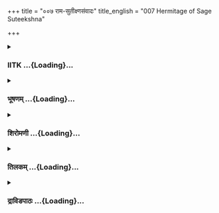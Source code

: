 +++
title = "००७ राम-सुतीक्ष्णसंवादः"
title_english = "007 Hermitage of Sage Suteekshna"

+++
<div caption="श्रीराम-हरिसीताराममूर्ति-घनपाठिभ्यां वचनम्" class="audioEmbed" src="https://archive.org/download/Ramayana-recitation-Sriram-harisItArAmamUrti-Ghanapaati-v2/Kanda_3/Kanda_3_ARK-007-Rama_-_Sutheekshnana_Samvadaha.mp3"></div>

<div class="js_include collapsed" newlevelforh1="3" title="IITK" unfilled url="/purANam/rAmAyaNam/audIchya-pAThaH/iitk/3_araNyakANDam/02-panchavaTI-praveshaH/007_rAma-sutIxNasaMvAdaH.md">
<details><summary><h3>IITK ...{Loading}...</h3></summary>

Rama, Sita and Lakshmana reach the hermitage of Sutikshna.



#### श्लोकः
##### मूलम्
रामस्तु सहितो भ्रात्रा सीतया च परन्तपः।  
सुतीक्ष्णस्याश्रमपदं जगाम सह तैर्द्विजैः॥3.7.1॥

##### शब्दार्थः
परन्तपः scorcher of enemies, रामस्तु Rama, भ्रात्रा with brother (Lakshmana), सीतया Sita, च and, सहितः accompanied, तैः by them, द्विजैः सह with the brahmin sages, सुतीक्ष्णस्य Sutikshna's, आश्रमपदम्  site of hermitage, जगाम went.

##### आङ्ग्लानुवादः
Rama, the scorcher of enemies, along with his brother Lakshmana and Sita and the sages went to Sutikshna's hermitage.



#### श्लोकः
##### मूलम्
स गत्वा दीर्घमध्वानं नदीस्तीर्त्वा बहूदकाः।  
ददर्श विमलं शैलं महामेघमिवोन्नतम्॥3.7.2॥

##### शब्दार्थः
सः he (Rama), दीर्घम् long, अध्वानम् distance, गत्वा went, बहूदकाः with plenty of water, नदी river, तीर्त्वा after crossing, महामेघमिव like a huge cloud, उन्नतम् lobty, विमलम् pure, शैलम् mountain, ददर्श saw.

##### आङ्ग्लानुवादः
After covering a long distance and crossing the river (Ganga) with plenty of water, Rama saw a huge mountain looking like a lofty cloud.



#### श्लोकः
##### मूलम्
तत स्तदिक्ष्वाकुवरौ सन्ततं विविधैर्द्रुमैः।  
काननं तौ विविशतुस्सीतया सह राघवौ॥3.7.3॥

##### शब्दार्थः
ततः thereafter, इक्ष्वाकुवरौ the best of the Ikshvakus, तौ राघवौ both brothers of the Ragha family (Rama and Lakshmana), सीतया सह with Sita, विविधैः with many, द्रुमैः by trees, सन्ततम् crowded all over, काननम् forest, विविशतुः both entered.

##### आङ्ग्लानुवादः
Rama and Lakshmana, the best of the Ikshvaku family, accompanied by Sita entered the dense forest  filled with trees all over.



#### श्लोकः
##### मूलम्
प्रविष्टस्तु वनं घोरं बहुपुष्पफलद्रुमम्।  
ददर्शाश्रममेकान्ते चीरमालापरिष्कृतम्॥3.7.4॥

##### शब्दार्थः
घोरम् dreadful, बहुपुष्पफलद्रुमम् filled with trees bearing different kinds of flowers and fruits, वनम् forest, प्रविष्टः entered, एकान्ते at a lonely place, चीरमालापरिष्कृतम् line of bark robes hanging, आश्रमम् hermitage, ददर्श witnessed.

##### आङ्ग्लानुवादः
Entering that dreadful forest, they saw trees full of flowers and fruits, and a hermitage in a lonely place with lines of bark robes hanging.



#### श्लोकः
##### मूलम्
तत्र तापसमासीनं मलपङ्कजटाधरम्।  
रामस्सुतीक्ष्णं विधिवत्तपोवृद्धमभाषत॥3.7.5॥

##### शब्दार्थः
तत्र  there (at the hermitage), रामः Rama, मलपङ्कजठाधरम् with soiled, matted hair, आसीनम् seated, तपोवृद्धम्  grown old with penance, तापसम् ascetic, सुतीक्ष्णम् Sutikshna, विधिवत् as per tradition, अभाषत spoke.

##### आङ्ग्लानुवादः
There at the hermitage was Sutikshna, an ascetic grown old with (long) penance, wearing soiled, matted locks and seated. Rama (first) addressed him as per custom.



#### श्लोकः
##### मूलम्
रामोऽहमस्मि भगवन्भवन्तं द्रष्टुमागतः।  
त्वं माभिवद धर्मज्ञ महर्षे सत्यविक्रम॥3.7.6॥

##### शब्दार्थः
भगवन् O revered one, अहम् am, रामः अस्मि I am Rama, भवन्तम् you, द्रष्टुम् to  see, आगतः I came, त्वं you, धर्मज्ञ knower of dharma, सत्यविक्रम having truth as your prowess, महर्षे great sage, मा me, अभिवद speak.

##### आङ्ग्लानुवादः
O venerable one, I am Rama.You are a great sage, armed with truth as your prowess and a knower of dharma. I have come to see you. Could you speak to me?



#### श्लोकः
##### मूलम्
स निरीक्ष्य ततो धीरो रामं धर्मभृतां वरम्।  
समाश्लिष्य च बाहुभ्यामिदं वचनमब्रवीत्॥3.7.7॥

##### शब्दार्थः
ततः thereafter, धीरः composed, सः he (Sutikshna), धर्मभृताम् among righteous men, वरम् best, रामम् to Rama, निरीक्ष्य looking at, बाहुभ्याम् with both his arms, समाश्लिष्य च after embracing, इदम् these, वचनम् words, अब्रवीत् said.

##### आङ्ग्लानुवादः
Thereafter the composed Sutikshna, looked at Rama, the best among righteous men, and embracing him with both his arms saidः



#### श्लोकः
##### मूलम्
स्वागतं ते रघुश्रेष्ठ राम सत्यभृतां वर।  
आश्रमोऽयं त्वयाक्रान्तस्सनाथ इव साम्प्रतम्॥3.7.8॥

##### शब्दार्थः
रघुश्रेष्ठ scions of the Raghu family, सत्यभृताम् among upholders of truth, वर the best, राम Rama, ते to you, स्वागतम् welcome, साम्प्रतम् presently, त्वया your, आक्रान्तः occupied, अयम् this, आश्रमः hermitage, सनाथः इव one that has a protector.

##### आङ्ग्लानुवादः
O Rama, the best among the Raghavas and among the upholders of truth, you are welcome. With your presence this hermitage will have a protector now.



#### श्लोकः
##### मूलम्
प्रतीक्षमाणस्त्वामेव नारोहेऽहं महायशः।  
देवलोकमितो वीर देहं त्यक्त्वा महीतले।  
चित्रकूटमुपादाय राज्यभ्रष्टोऽसि मे श्रुतः॥3.7.9॥

##### शब्दार्थः
महायशः O illustrious one, वीर heroic one, अहम् I, त्वामेव you only, प्रतीक्ष्माणः waiting for you, महीतले on earth, देहम् body, त्यक्त्वा giving up, इतः from here, देवलोकम् world of the gods, नारोहे I do not ascend, राज्यभ्रष्टः renouncing the kingdom, चित्रकूटम् Chitrakuta, उपादाय after taking, असि you are, मे I, श्रुतः heard.

##### आङ्ग्लानुवादः
O renowned hero, I had heard that you have come to Chitrakuta, renouncing your  
kingdom. I have been waiting so long to see you here. Unable to give up this body, I did not even leave the earth for heaven, the world of the gods.



#### श्लोकः
##### मूलम्
इहोपयातः काकुत्थ्स देवराजश्शतक्रतुः॥3.7.10॥  
उपागम्य च मे देवो महादेवस्सुरेश्वरः।  
सर्वान् लोकाञ्जितानाह मम पुण्येन कर्मणा॥3.7.11॥

##### शब्दार्थः
काकुत्थ्स scion of the Kakutstha family, शतक्रतुः Indra, देवराजः king of the gods, इह here, उपयातः came to me, महादेवः chief of the gods, सुरेश्वरः Indra, देवः deity, उपागम्य after he came here, मम my, पुण्येन कर्मणा by meritorious act, सर्वान् all, लोकान् worlds, जितान् won, मे by me, आह said.

##### आङ्ग्लानुवादः
O scion of the Kakutstha family, Indra, king of the gods came to me and said that by my meritorious deeds I have won all the worlds.



#### श्लोकः
##### मूलम्
तेषु देवर्षिजुष्टेषु जितेषु तपसा मया।  
मत्प्रसादात्सभार्यस्त्वं विहरस्व सलक्ष्मणः॥3.7.12॥

##### शब्दार्थः
मया by me, जितेषु which have been won, देवर्षिजुष्टेषु worlds served by divine sages like Narada, तेषु those, सभार्यः with your wife, सलक्ष्मणः and with Lakshmana, त्वम् you, मत्प्रसादात् by my grace, विहरस्व move about.

##### आङ्ग्लानुवादः
Along with your wife and Lakshmana you may roam by my grace the worlds won by me and served by divine sages like devarsi Narada.



#### श्लोकः
##### मूलम्
तमुग्रतपसायुक्तं महर्षिं सत्यवादिनम्।  
प्रत्युवाचात्मवान्रामो ब्रह्माणमिव काश्यपः॥3.7.13॥

##### शब्दार्थः
आत्मवान् selfpossessed, रामः Rama, उग्रतपसायुक्तं doing severe penance, सत्यवादिनम् to the truthful तं महर्षिम् to that great sage, काश्यपः Kasyapa, ब्रह्माणमिव as he would speak to Brahma, प्रत्युवाच thus replied.

##### आङ्ग्लानुवादः
Selfpossessed Rama replied to the truthful ascetic who had performed intense penance. Just as Kasyapa would address Lord Brahmaः



#### श्लोकः
##### मूलम्
अहमेवाहरिष्यामि सर्वान् लोकान्महामुने।  
आवासं त्वहमिच्छामि प्रदिष्टमिह कानने॥3.7.14॥

##### शब्दार्थः
महामुने O great sage, अहमेव I alone, सर्वान् all, लोकान् worlds, आहरिष्यामि I will win, तु but, अहम् I, इह here, कानने in the forest, प्रदिष्टम् directed, आवासम् residence, इच्छामि intend to.

##### आङ्ग्लानुवादः
O great sage I will win all the worlds myself. I (only) want to live in this forest. Allow me.



#### श्लोकः
##### मूलम्
भवान्सर्वत्र कुशलस्सर्वभूतहिते रतः।  
आख्यातश्शरभङ्गेण गौतमेन महात्मना॥3.7.15॥

##### शब्दार्थः
भवान् you, सर्वत्र all, कुशलः are keeping well, सर्वभूतहिते in the welfare of all living beings, रतः ever engaged गौतमेन of Gautama, महात्मना by a great sage, शरभङ्गेण by Sarabhanga, आख्यातः told.

##### आङ्ग्लानुवादः
You are ever engaged in the welfare of all beings. I have heard this from the great sage Sarabhanga of Gautama's clan.



#### श्लोकः
##### मूलम्
एवमुक्तस्तु रामेण महर्षिर्लोकविश्रुतः।  
अब्रवीन्मधुरं वाक्यं हर्षेण महताऽप्लुतः॥3.7.16॥

##### शब्दार्थः
रामेण by Rama, एवम् thus, उक्तः told, लोकविश्रुतः wellknown to the world, महर्षिः great sage, महता with great, हर्षेण joy, प्लुतः overwhelmed, मधुरम् sweet, वाक्यम् words, अब्रवीत् said.

##### आङ्ग्लानुवादः
Thus addressed by  Rama, Sutikshna, the great sage, wellknown to the world was highly delighted. He (then) said these sweet wordsः



#### श्लोकः
##### मूलम्
अयमेवाश्रमो राम गुणवान्रम्यतामिह।  
ऋषिसङ्घानुचरितस्सदा मूलफलैर्युतः॥3.7.17॥

##### शब्दार्थः
राम O Rama, ऋषिसङ्घानुचरितः where hosts of sages live, मूलफलैः with roots and fruits, युतः endowed, अयम् this, आश्रमः एव hermitage only, गुणवान् is good, रम्यताम् enjoy, इह here.

##### आङ्ग्लानुवादः
O Rama this is a salubrious hermitage where hosts of sages live and which is full of roots and fruits, you may enjoy yourself here.



#### श्लोकः
##### मूलम्
इममाश्रममागम्य मृगसङ्घा महायशः।  
अहत्वा प्रतिगच्छन्ति लोभयित्वाऽकुतोभयाः॥3.7.18॥

##### शब्दार्थः
महायशः of great fame, मृगसङ्घाः groups of animals, इमम् this, आश्रमम् hermitage, आगम्य  coming here, लोभयित्वा enticing the inmates, अहत्वा without harming, अकुतोभयाः fearless, प्रतिगच्छन्ति return.

##### आङ्ग्लानुवादः
O illustrious Rama, herds of animals visit this place fearlessly, enticing the inmates and (then) go back without harming any one.



#### श्लोकः
##### मूलम्
नान्यद्धोषं भवेदत्र मृगेभ्योऽन्यत्र विद्धि वै।  
तच्छृत्वा वचनं तस्य महर्षेर्लक्ष्मणाग्रजः॥3.7.19॥  
उवाच वचनं धीरो विकृष्य  सशरं धनुः।

##### शब्दार्थः
अत्र here, मृग्येभ्यः  from animals, अन्यत्र other than that, अन्यत् other, दोषं demerit, न भवेत् is not expected, विद्धि वै you may know, धीरः heroic man, लक्ष्मणाग्रजः elder brother of      Lakshmana, (Rama), तस्य महर्षेः sages, तत् these, वचनम् words, श्रुत्वा on hearing, सशरम् with arrow, धनुः bow, विकृष्य lifted, वचनम् words, उवाच said.

##### आङ्ग्लानुवादः
When heroic Rama heard that there was no other problem from the wild animals except their frequent incursions, he lifted his bow with an arrow and said these wordsः



#### श्लोकः
##### मूलम्
तानहं सुमहाभाग मृगसङ्घान्समागतान्॥3.7.20॥  
हन्यां निशितधारेण शरेणाशनिवर्चसा।

##### शब्दार्थः
सुमहाभाग O reverend one, समागतान् those coming here, तान् those, मृगसङ्घान् herds of animals, निशितधारेण with sharp edge, अशनिवर्चसा with a thunderlike glow, शरेण by arrow, हन्याम् I will kill.

##### आङ्ग्लानुवादः
O reverend one, I will kill with a sharpedged arrow, glowing like a thunderbolt, all those herds of animals who keep coming here.



#### श्लोकः
##### मूलम्
भवांस्तत्राभिषज्येत किंस्यात्कृच्छ्रतरं ततः॥3.7.21॥  
एतस्मिन्नाश्रमे वासं चिरं तु न समर्थये।

##### शब्दार्थः
तत्र then, भवान् you, अभिषज्येत harass, ततः कृच्छ्रतरम् may cause pain, किं स्यात्   what could be there?, एतस्मिन् in this, आश्रमे hermitage, चिरम् for a long time, वासम् residence, न not, समर्थये I foresee.

##### आङ्ग्लानुवादः
What can be more agonizing for you (than my killing animals). I (therefore) do not foresee our long stay in this hermitage.



#### श्लोकः
##### मूलम्
तमेवमुक्त्वोपरमं रामस्सन्ध्यामुपागमत्॥3.7.22॥  
अन्वास्य पश्चिमां स्नध्यां तत्र वासमकल्पयत्।  
सुतीक्ष्णस्याऽश्रमे रम्ये सीतया लक्ष्मणेन च॥3.7.23॥

##### शब्दार्थः
रामः Rama, तम् him, एवम् in that way, उक्त्वा having said, उपरमम् stopped there, सन्ध्याम् to the evening twilight, उपागमत् drew to a close, पश्चिमां सन्ध्याम् at Sunset in the west, अन्वास्य to offer (oblation), सीतया with Sita, लक्ष्मणेन च and Lakshmana, सुतीक्षणस्य at Sutikshna's, तत्र then, रम्ये in a delightful, आश्रमे hermitage, वासम् stay, अकल्पयत् arranged.

##### आङ्ग्लानुवादः
Rama stopped with this. And then the evening drew to a close. Offering his evening oblation, he arranged for his stay along with Sita and Lakshmana in the delightful hermitage of Sutikshna.



#### श्लोकः
##### मूलम्
तमेवमुक्त्वोपरमं रामस्सन्ध्यामुपागमत्॥3.7.22॥  
अन्वास्य पश्चिमां संंध्यां तत्र वासमकल्पयत्।  
सुतीक्ष्णस्याश्रमे रम्ये सीतया लक्ष्मणेन च॥3.7.23॥

##### शब्दार्थः
रामः Rama, तम् him, एवम् in that way, उक्त्वा having said, उपरमम् stopped there, सन्ध्याम् to the evening twilight, उपागमत् drew to a close, पश्चिमां सन्ध्याम् at Sunset in the west, अन्वास्य to offer (oblation), सीतया with Sita, लक्ष्मणेन च and Lakshmana, सुतीक्षणस्य at Sutikshna's, तत्र then, रम्ये in a delightful, आश्रमे hermitage, वासम् stay, अकल्पयत् arranged.

##### आङ्ग्लानुवादः
Rama stopped with this. And then the evening drew to a close. Offering his evening oblation, he arranged for his stay along with Sita and Lakshmana in the delightful hermitage of Sutikshna.



#### श्लोकः
##### मूलम्
ततश्शुभं तापसभोज्यमन्नं स्वयं सुतीक्ष्णः पुरुषर्षभाभ्याम्।  
ताभ्यां सुसत्कृत्य ददौ महात्मा सन्ध्यानिवृत्तौ  रजनीं मवेक्ष्य॥3.7.24॥

##### शब्दार्थः
ततः then, महात्मा the great sage, सुतीक्ष्णः Sutikshna, सन्ध्यानिवृत्तौ  evening twilight had passed, रजनीम् night, ताभ्याम् to both of them, पुरुषर्षभाभ्याम् to both best of men, तापस भोज्यम् (योग्यम्) that which is fit for ascetics, अन्नम् food, सुसत्कृत्य with all hospitality, स्वयम् himself, ददौ presented.

##### आङ्ग्लानुवादः
Seeing that the evening had passed and night had set in, the great sage Sutikshna with due hospitality, served those best of men, food fit for ascetics.  

#### समाप्तिः
 श्रीमद्रामायणे वाल्मीकीय आदिकाव्ये अरण्यकाण्डे सप्तमस्सर्गः॥  
Thus ends the seventh sarga of Aranyakanda of the holy Ramayana the first epic composed by sage Valmiki.

</details>
</div>
<div class="js_include collapsed" newlevelforh1="3" title="भूषणम्" unfilled url="/purANam/rAmAyaNam/audIchya-pAThaH/TIkA/bhUShaNa_iitk/3_araNyakANDam/02-panchavaTI-praveshaH/007_rAma-sutIxNasaMvAdaH.md">
<details><summary><h3>भूषणम् ...{Loading}...</h3></summary>



रामस्तु सहितो भ्रात्रा सीतया च परन्तपः ।  

सुतीक्ष्णस्याश्रमपदं जगाम सह तैर्द्विजैः  ॥  ३।७।१  ॥   

अथ सुतीक्ष्णाभ्यर्थनया मृगरूपमारीचादि दुष्टराक्षसनिरासः सप्तमे
रामस्त्वित्यादि । आश्रमपदम् उद्दिश्येति शेषः । तौर्द्विजैः वैखनसादिभिः
 ॥  ३।७।१  ॥   

  

स गत्वा ऽदूरमध्वानं नदीस्तीर्त्वा बहूदकाः ।  

ददर्श विपुलं शैलं महामेघमिवोन्नतम्  ॥  ३।७।२  ॥   

स इति । अदूरमिति छेदः । पूर्वं शरभङ्गेण ऽइह राम महातेजाःऽ इति
सुतीक्ष्णाश्रमस्यादूरत्वोक्तेः । नदीरिति बहुवचनमेकस्या एव मन्दाकिन्याः
बहुप्रदेशेष्वावृत्त्या । बहूदकाः विपुलोदकाः । नौतार्यत्वानुक्तेः । शैलं
शैलसम्बन्धिवनं काननमित्यानुवादात् । तस्येदमित्यण् । महामेघमिवेति
श्यामिकायामुपमा  ॥  ३।७।२  ॥   

  

ततस्तदिक्ष्वाकुवरौ सन्ततं विविधैर्द्रुमैः ।  

काननं तौ विविशतुस्सीतया सह राघवौ  ॥  ३।७।३  ॥   

द्रुमैः सन्ततं व्याप्तम् । इक्ष्वाकुवरौ राघवावित्युभयथा धैर्यमूलोक्तिः
 ॥  ३।७।३  ॥   

  

प्रविष्टस्तु वनं घोरं बहुपुष्पफलद्रुमम् ।  

ददर्शाश्रममेकान्ते चीरमालापरिष्कृतम्  ॥  ३।७।४  ॥   

चीरमालया वल्कलपङ्क्त्या परिष्कृतं अलङ्कृतम्  ॥  ३।७।४  ॥   

  

तत्र तापसमासीनं मलपङ्कजटाधरम् ।  

रामस्सुतीक्ष्णं विधिवत्तपोवृद्धमभाषत  ॥  ३।७।५  ॥   

मलङ्कजटाधरं नित्यमिश्चल तपोयोगेन वा वार्द्धकेन वा मलपङ्कजटानां धरम् ।
विधिवत् क्रमवद्यथा भवति तथा अभाषत । मीलितनयनत्वेन स्वाभिवादनापरिज्ञानात्
भाषणम्  ॥  ३।७।५  ॥   

  

रामो ऽहमस्मि भगवन् भवन्तं द्रष्टुमागतः ।  

त्वं मा ऽभिवद धर्मज्ञ महर्षे सत्यविक्रम  ॥  ३।७।६  ॥   

स निरीक्ष्य ततो वीरं रामं धर्मभृतां वरम् ।  

समाश्लिष्य च बाहुभ्यामिदं वचनमब्रवीत्  ॥  ३।७।७  ॥   

मा अभिवादयन्तं माम् । अभिवद प्रत्यभिवादनं कुरु । सत्यविक्रम
अमोघतपःप्रभाव  ॥  ३।७।६,७  ॥   

  

स्वागतं खलु ते वीर राम धर्मभृतां वर ।  

आश्रमो ऽयं त्वयाक्रान्तः सनाथ इव साम्प्रतम्  ॥  ३।७।८  ॥   

सनाथ इव सनाथ एव । यद्वा सर्वदा त्वया सनाथत्वेपि पामराणां
सनाथत्वप्रतिभेदानीं जातेत्यर्थः  ॥  ३।७।८  ॥   

  

प्रतीक्षमाणस्त्वामेव नारोहे ऽहं माहायशः ।  

देवलोकमितो वीर देहं त्यक्त्वा महीतले  ॥  ३।७।९  ॥   

स्वस्य मोक्षापेक्षां व्यञ्जयति प्रतीक्षमाण इति । त्वामेव प्रतीक्षमाणः
प्रतिपालयन् त्वदागमनं काङ्क्षमाण इत्यर्थः । देवलोकं नारोहे "तस्यान्तरायो
मैत्रेय देवेन्द्रत्वादिकं फलम्" इति तस्य मोक्षविरोधित्वादिति भावः  ॥ 
३।७।९  ॥   

  

चित्रकूटमुपादाय राज्यभ्रष्टो ऽसि मे श्रुतः  ॥  ३।७।१०  ॥   

मदागमनं कुतो ऽवगतम्? तत्राह चित्रकूटमिति । चित्रकूटमुपादाय
चित्रकूटगमनमारभ्य । राज्याद्भ्रष्टः प्रच्युत इति मे मया श्रुतो ऽसि  ॥ 
३।७।१०  ॥   

  

इहोपयातः काकुत्स्थ देवराजः शतक्रतुः ।  

उपागम्य च मां देवो महादेवस्सुरेश्वरः ।  

सर्वान् लोकान् जितानाह मम पुण्येन कर्मणा  ॥  ३।७।११  ॥   

तेषु देवर्षिजुष्टेषु जितेषु तपसा मया ।  

मत्प्रसादात्सभार्यस्त्वं विहरस्व सलक्ष्मणः  ॥  ३।७।१२  ॥   

तमुग्रतपसा युक्तं महर्षिं सत्यवादिनम् ।  

प्रत्युवाचात्मवान् रामो ब्रह्माणमिव काश्यपः  ॥  ३।७।१३  ॥   

अहमेवाहरिष्यामि स्वयं लोकान्महामुने ।  

आवासं त्वहमिच्छामि प्रदिष्टमिह कानने  ॥  ३।७।१४  ॥   

स्वर्गारोहणस्य कः प्रसङ्ग इत्यत्राह इहेति । उपयातः शरभङ्गार्थमागतः ।
मामुपागम्याह तर्हि तादृशमहाफलं किमिति त्यक्तवानसीत्युक्ते
तारतम्यज्ञानादिति भावः  ॥  ३।७।१११४  ॥   

  

भवान् सर्वत्र कुशलस्सर्वभूतहिते रतः ।  

आख्यातश्शरभङ्गेण गौतमेन महात्मना  ॥  ३।७।१५  ॥   

गौतमेन गौतमवंश्येन  ॥  ३।७।१५  ॥   

  

एवमुक्तस्तु रामेण महर्षिर्लोकर्विश्रुतः ।  

अब्रवीन्मधुरं वाक्यं हर्षेण महताप्लुतः  ॥  ३।७।१६  ॥   

अयमोवाश्रमो राम गुणवान् रम्यतामिह ।  

ऋषिसङ्घानुचरितस्सदा मूलफलान्वितः  ॥  ३।७।१७  ॥   

हर्षेण महताप्लुतः मोक्षानुग्रहेण परमानन्दभरितः  ॥  ३।७।१६,१७  ॥   

  

इममाश्रममागम्य मृगसङ्घा महायशः ।  

अटित्वा प्रतिगच्छन्ति लोभयित्वाकुतोभयाः ।  

नान्यो दोषो भवेदत्र मृगेभ्यो ऽन्यत्र विद्धि वै  ॥  ३।७।१८  ॥   

गुणमुक्त्वा दोषमाह निरसनीयत्वाभिप्रायेण इममिति । आश्रमं तपोवनम् ।
अविद्यमानं कुतो ऽपि भयं येषां ते अकुतोभयाः सन्तः अटित्वा इतस्ततः
परिप्लुत्य । लोभयित्वा समाधिभङ्गं जनयित्वा । विचित्रतरवेषैरिति शेषः ।
प्रतिगच्छन्ति प्रतियान्ति । अत्र वने । मृगेभ्यो ऽन्यत्र मृगान् विनान्यो
दोषो न भवेदिति विद्धि, मृगप्रलोभनरूपदोषादन्यो दोषो ऽत्र
नास्तीत्यवेहीत्यर्थः । इति वाक्यमब्रवीदिति पूर्वेण सम्बन्धः  ॥  ३।७।१८
 ॥   

  

तच्छ्रुत्वा वचनं तस्य महर्षेर्लक्ष्मणाग्रजः ।  

उवाच वचनं धीरो विकृष्य सशरं घनुः  ॥  ३।७।१९  ॥   

तत् मृगभयविषयकं वचनम् । विकृष्य सशरं धनुरिति स्वोत्साहप्रकटनम्  ॥  ३।७।१९
 ॥   

  

तानहं सुमहाभाग मृगसङ्घान् समागतान् ।  

हन्यां निशितधारेण शरेणाशनिवर्चसा  ॥  ३।७।२०  ॥   

हन्यामिति प्राप्तकाले लिङ् । वधकाले प्राप्ते सकलमृगहननं कुर्यामित्यर्थः
। प्राप्तकालश्च तद्दर्शनकालः  ॥  ३।७।२०  ॥   

  

भवांस्तत्राभिषज्येत किं स्यात्कृच्छ्रतरं ततः ।  

एतस्मिन्नाश्रमे वासं चिरं तु न समर्थये  ॥  ३।७।२१  ॥   

तच्च हननमिह स्थित्वा न कर्तुं शक्यमित्याह भवानिति । तत्र मृगसङ्घवधविषये
। भवान् मया अभिषज्येत अभिभूयेत । अभिपूर्वात् षञ्जेः कर्मणि लिङ् ।
"अभिषङ्गः परिभवे सङ्गाक्रोशनयोरपि " इति बाणः । तादृशमृगहनने मया त्वं
कृतापराधो भवेः, आश्रमसम्बन्धित्वादिति भावः । ततः किमित्यत्राह किं
स्यात्कृच्छ्रतरं तत इति । ततः भवदभितापात् कृच्छ्रतरं कष्टतरं किम्, न
किमपीत्यर्थः । तस्मादेतस्मिन्नाश्रमे चिरं तद्दर्शनपर्यन्तं वासं न
समर्थये नेच्छामि । इह वासे मृगसङ्घपीडां सोढ्वा स्थातव्यम् । हत्वावस्थाने
स्वाश्रममृगाणां स्वसन्निधौ हनने तव वैमनस्यं स्यात् । तच्च ममानिष्टम्,
अतो ऽन्यत्र त्वदसन्निधाने मृगान् हनिष्यामीत्यर्थः । इत्युवाचेति
पूर्वेणान्वयः  ॥  ३।७।२१  ॥   

  

तमेवमुक्त्वा वरदं रामस्सन्ध्यामुपागमत्  ॥  ३।७।२२  ॥   

अन्वास्य पश्चिमां सन्ध्यां तत्र वासमकल्पयत् ।  

सुतीक्ष्णस्याश्रमे रम्ये सीतया लक्ष्मणेन च  ॥  ३।७।२३  ॥   

वरदमित्यनेन मुनिस्तथैवानुज्ञातवानिति गम्यते । सन्ध्यामुपागमत्
सन्ध्यामुद्दिश्य सरस्तीरं गतवानित्यर्थः । पश्चिमां सन्ध्यामन्वास्य ।
अत्यन्तसंयोगे द्वितीया । यावत्सन्ध्यां जलतीरे जपन् स्थित्वेत्यर्थः ।
तत्राश्रमे वासमकल्पयदित्यनेन प्रातर्जिगमिषा जातेति व्यज्यते । अन्यत्र
गत्वा मृगनिरासश्च रावणं प्रति मारीचानुवादादवगन्तव्यः  ॥  ३।७।२२,२३  ॥   

  

ततश्शुभं तापसभोज्यमन्नं स्वयं सुतीक्ष्णः पुरुषर्षभाभ्याम् ।  

ताभ्यां सुसुत्कृत्य ददौ महात्मा सन्ध्यानिवृत्तौ रजनीमवेक्ष्य  ॥  ३।७।२४
 ॥   

इत्यार्षे श्रीरामायणे वाल्मीकीये आदिकाव्ये श्रीमदारण्यकाण्डे सप्तमः
सर्गः  ॥  ७  ॥   

शुभं भक्त्युपनीतत्वेन पावनम् । तापसभोज्यं फलमूलादि । अन्नं अदनीयम् ।
स्वयं नतु शिष्यमुखेन, सुसत्कृत्य अर्घ्यपाद्यादिना सम्पूज्य । महात्मा
तत्र परमपुरुषत्वज्ञानवान् । सन्ध्यानिवृत्तौ सन्ध्याकर्मावसाने
रजनीमवेक्ष्य ददौ, रजनीभक्ष्यानुसारं ददावित्यर्थः । सीता तु रामभुक्तशेषं
भुक्तवतीत्याशयः  ॥  ३।७।२४  ॥   

इति श्रीगोविन्दराजविरचिते श्रीरामायणभूषणे रत्नमेखलाख्याने
आरण्यकाण्डव्याख्याने सप्तमः सर्गः  ॥  ७  ॥   



</details>
</div>
<div class="js_include collapsed" newlevelforh1="3" title="शिरोमणी" unfilled url="/purANam/rAmAyaNam/audIchya-pAThaH/TIkA/shiromaNI_iitk/3_araNyakANDam/02-panchavaTI-praveshaH/007_rAma-sutIxNasaMvAdaH.md">
<details><summary><h3>शिरोमणी ...{Loading}...</h3></summary>




  
रामवृत्तान्तमाह--राम इत्यादिभिः । भ्रात्रा सीतया च सहितो रामः
सुतीक्ष्णस्य आश्रमपदं श्रमनिवर्तकं स्थानं जगाम  ॥  ३।७।१  ॥   

  

स इति । स रामः दूरमध्वानं गत्वा बहूदकाः नदीः तीर्त्वा महामेरुमिवोन्नतं
शैलं ददर्श  ॥  ३।७।२  ॥   

  

तत इति । ततः पर्वतदर्शनानन्तरं विविधैर्द्रुमैः सन्तत व्याप्तं तत्काननं
वनं राघवौ विविशतुः  ॥  ३।७।३  ॥   

  

प्रविष्ट इति । बहवः पुष्पफलद्रुमाः यस्मिन् तत्काननं प्रविष्टो राघवः
चीरमालापरिष्कृतं खण्डपटसमूहयुक्तमाश्रममेकान्ते ददर्श  ॥  ३।७।४  ॥   

  

तत्रेति । तत्र तस्मिन् आश्रमे मलपङ्कजधारिणं मस्य परमात्मनो लः पूर्वं
ग्रहणं यस्मिन् तदेव पङ्कजं कमलं तद्धारिणं तत्राश्रमे आसीनं तपोधनं
सुतीक्ष्णं रामो विधिवदभाषत  ॥  ३।७।५  ॥   

  

तद्भाषणप्रकारमाह--राम इति । भवन्तं द्रष्ठुमागतः प्राप्तो रामो ऽहमस्मि
तत्तस्माद्धेतोः मा मामभिवद सम्यक् ब्रूहि  ॥  ३।७।६  ॥   

  

स इति । ततो रामवचनश्रवणानन्तरं स सुतीक्ष्णः रामं निरीक्ष्य बाहुभ्यां
समाश्लिष्य च अब्रवीत्  ॥  ३।७।७  ॥   

  

तद्वचनाकारमाह--स्वागतमिति । हे रघुश्रेष्ठ ते स्वागतम् । तत्र
हेतुः--यतस्त्वया अयमाश्रमः समाक्रान्तः तस्मात्सांप्रतमिदानीं सनाथ
इवास्मीति शेषः । इदानीं सनाथ इवेत्युक्त्या सर्वकालं स्वसनाथत्वं
व्यञ्जितम्  ॥  ३।७।८  ॥   

  

प्रतीक्षमाण इति । हे महायशः त्वां प्रतीक्षमाण एवाहं देहं त्यक्त्वा
देवलोकं नारोहे  ॥  ३।७।९  ॥   

  

ननु त्वया मदागमनं कथं ज्ञातमित्यत आह--चित्रकूटमिति । राज्यभ्रष्टः
त्यक्तराज्यस्त्वं चित्रकूटमुपादाय प्राप्य स्थितस्त्वं मया श्रुतो ऽसि ।
ननु कस्मात् श्रुत इत्यत आह--देवरात इन्द्र इहोपयातः, एतेन तस्मादेव
श्रुतमिति ध्वनितम्  ॥  ३।७।१०  ॥   

  

ननु स किमर्थमागत इत्यत आह--उपागम्येति । मे देवो मम पूज्यः सुरेश्वरः
उपागम्य प्राप्य मम पुण्येन कर्मणा सर्वान् लोकान् जितान् मदधीनान् आह  ॥ 
३।७।११  ॥   

  

तेष्विति । मया तपसा जितेषु देवर्षिजुष्टेषु देवर्षिभिः सेवितेषु लोकेषु
मत्प्रसादात् मत्प्रीतिमुपलभ्य त्वं विहरस्व  ॥  ३।७।१२  ॥   

  

तमिति । उग्रं तपो यस्य तमत एव संदीप्तमतिप्रकाशवन्तं सत्यवादिनं तं
महर्षिं ब्रह्माणं वासव इव रामः प्रत्युवाच  ॥  ३।७।१३  ॥   

  

तद्वचनाकारमाह--अहमिति । हे महामुने प्रदिष्टं भवदाज्ञा यदि स्यात्तदा इति
शेषः, लोकान् भवत्तपोर्जितस्वर्गादीन् इहैव हरिष्यामि प्रापयिष्यामि । तत्र
हेतुः यतः इह आवासं त्वया सह निवासमहमिच्छामि  ॥  ३।७।१४  ॥   

  

सहवासे हेतुमाह--भवानिति । सर्वत्र वेदेषु शास्त्रेषु च कुशलो निपुणः इति
गौतमेन गौतमगोत्रेण महात्मना शरभङ्गेन आख्यातं कथितम्  ॥  ३।७।१५  ॥   

  

एवमिति । रामेण एवमुक्तः अत एव महता हर्षेण युतः लोकविश्रुतः प्रख्यातो
महर्षिः सुतीक्ष्णः मधुरं वाक्यमब्रवीत्  ॥  ३।७।१६  ॥   

  

तद्वचनाकारमाह--अयमिति । हे राम ऋषिसंघानामनुचरितमनुचरणं यस्मिन् सः
अयमाश्रमो गुणवान् इति अतः अयमेव रम्यताम्  ॥  ३।७।१७  ॥   

  

मृगानुपद्रवकारिणो ज्ञात्वा ऽयं न हन्यात् नापि बिभेतु चेति
कृपातिवात्सल्याभ्यामुपेतो मुनिर्मृगवृत्तमाह--इममिति । महीयसः अतिमहान्तः
अकुतोभयाः मृगसंघाः इममाश्रममागम्य अहत्वा ऋषिभ्यः पीडामप्रदाय लोभयित्वा
स्वरूपगत्यादिविशेषैः चित्तवैचित्र्यमुत्पाद्य प्रतिगच्छन्ति  ॥  ३।७।१८
 ॥   

  

नेति । अन्यत्र इव अत्र मृगेभ्यः मृगलोभनेभ्यः अन्यो दोषो न भवेत् इति
विद्धि जानीहि तेन त्वया न भेतव्यं न वा हन्तव्या इति सूचितम् । न हि
सौन्दर्यादिना लोभोत्पादनेन वधार्हा इति तात्पर्यम् । अर्धं पृथक्--तदिति ।
लक्ष्मणाग्रजो रामः तस्य महर्षेः सुतीक्ष्णस्य तद्वचनं श्रुत्वा सशरं
शरसहितं धनुः विगृह्य उत्थाप्य वचनमुवाच  ॥  ३।७।१९  ॥   

  

तद्वचनाकारमाह--तानिति । समागतान् तान् क्रूरान् मृगसंघान् निशितधारेण
आनतपर्वणा शरेण हन्याम् । अर्धद्वयमेकान्वयि  ॥  ३।७।२०  ॥   

  

तत्र हेतुः--यत्र यत्कृदुपद्रवे भवान् अभिषज्येत पीढ्येत ततः कृच्छ्रतरं
क्लेशाधिक्यं किं स्यात्, एतेन मुनीनां खेदहेतवस्तदाज्ञया हन्तव्या एवेति
रामाभिप्रायः सूचितः  ॥  ३।७।२१  ॥   

  

मृगकर्मकवधवचनश्रवणानन्तरं तृष्णींभावादिना मृगवधस्य मुनेरनभिप्रेतत्वं
विज्ञायाहएतस्मिन्निति । एतस्मिन् मृगोपद्रुते आश्रमे चिरं वासं न समर्थये
। उपरममतिनिवृत्तचित्तं तं महर्षिमेवमुक्त्वा रामः संध्यामुपागमत्
संध्याकालः प्राप्नोदित्यर्थः  ॥  ३।७।२२  ॥   

  

अन्वास्येति । पश्चिमां संध्यामन्वास्य विधिवदुपास्य तत्र सुतीक्ष्णस्य
आश्रमे वासमकल्पयत्  ॥  ३।७।२३  ॥   

  

तत इति । संध्यानिवृत्तौ सत्यां रजनीं रात्रिं समीक्ष्य महात्मा सुतीक्ष्णः
तापसयोग्यमन्नं पुरुषर्षभाभ्यां ताभ्यां रामलक्ष्मणाभ्यां सुसत्कृत्य ददौ
 ॥  ३।७।२४  ॥   

  

इति श्रीमद्वाल्मीकीयरामायणव्याख्याने रामायणशिरोमणावारण्यकाण्डे सप्तमः
सर्गः  ॥  ३।७  ॥   

  



</details>
</div>
<div class="js_include collapsed" newlevelforh1="3" title="तिलकम्" unfilled url="/purANam/rAmAyaNam/audIchya-pAThaH/TIkA/tilaka_iitk/3_araNyakANDam/02-panchavaTI-praveshaH/007_rAma-sutIxNasaMvAdaH.md">
<details><summary><h3>तिलकम् ...{Loading}...</h3></summary>



द्विजैः प्रार्थनार्थमागतैर्वानप्रस्थैः  ॥  ३।७।१  ॥   

  

विमलं पवित्रम् "महामेघमिव" इति पाठे स्थितमिति शेषः, नैल्यस्थौल्याभ्यां
सादृश्यम् । उन्नतमिति स्वरूपकथनम्  ॥  ३।७।२४  ॥   

  

अत्र "ततस्तदिक्ष्वाकुवरौ" इत्यादिश्लोकत्रयं प्रक्षिप्तमिति कतकः
मलपङ्कजधारिणं मलस्य सर्वाघस्य शान्तये पङ्कजे पद्मासने स्थित्वा
धारणशीलम्, यद्वा पङ्कजे हृदयपङ्कजे धारिणमैश्वरयोगधारणशीलमित्यर्थ इति
कतकः, तीर्थस्तु "मलपङ्कजटाधरम्" इति पठित्वा
मलमुद्वर्तनादिसंस्काराभावाच्छरीरजं पङ्को वनसञ्चाराच्छरीरलग्न इति भेद
इत्याह । विधिवदुपगम्येति शेषः  ॥  ३।७।५  ॥   

  

तन्माभिवदेति । मा इति माम् उक्तयोगधारणशीलत्वेन वाग्व्यवहाराभावादेवं
प्रार्थना । सत्यविक्रम अक्षततपःस्वभाव  ॥  ३।७।६  ॥   

  

स निरीक्ष्येति । उक्तवचनात्समाधितो व्युत्थाय । रामं दृष्ट्वेत्यर्थः  ॥ 
३।७।७  ॥   

  

सनाथ इव सस्वामिक इव । अत्रायमाश्रमो ब्रह्मचर्याद्याश्रमव्यवहार्यो ऽयं
देहस्त्वया जीवरूपेणाक्रान्तो ऽपि सांप्रतमद्य बहिश्चक्षुषा ऽनुभवन्सनाथ इव
मायया सच्चिदानन्दस्यैवैवं शरीररूपेण प्रतिभासमानस्येदृशस्य त्वद्रूपस्य
दर्शनेन चित्तशुद्ध्या पूर्वं जीवाभेदेनाहमिति प्रतीत्या गृहीतस्य
तद्वैलक्षण्येनेदानीं ग्रहाद्भेदनिबन्धसनाथत्वव्यवहारः । इवेन
जडानामप्यतिरिक्तत्वाभावः सूचित इति ध्वनिः  ॥  ३।७।८  ॥   

  

अतस्त्वां प्रतीक्षमाण इति । त्वां स्वात्मभूतम् महायश इति संबोधनम् ।
देवलोकं देवस्य ब्रह्मणो लोकम्  ॥  ३।७।९  ॥   

  

ननु कात्र मदागमनसंभावना तत्राह चित्रेति । यदा
राज्यभ्रष्टश्चित्रकूटमुपादाय प्राप्य स्थितो ऽसि तदाप्रभृति मे मया श्रुतो
ऽसि । आश्रमो ऽयमित्यस्य व्यङ्गे ऽर्थे तु-- चित्रं विचित्रफलहेतुकूटं
दुरवगाहत्वात्संसारं प्राप्य राज्यभ्रष्टो विद्यासंसर्गेण
स्वाराज्यान्नित्यशुद्धबुद्धमुक्तस्वरूपाद्भ्रष्टस्तद्योगात्संसारं
प्राप्तस्त्वमेव मया श्रुतिवाक्येभ्यः श्रुतो ऽसि अतस्तत्प्रतीक्षया न
देवलोकं गत इति व्यङ्यो ऽर्थः । नन्विदानीं क्व ते
देवलोकारोहणप्रसक्तिस्तत्राह-- इहेति । शरभङ्गाह्वानानन्तरमिहाप्यागत
इत्यर्थः  ॥  ३।७।१०  ॥   

  

पुण्येन कर्मणा जितानित्यनेन श्रवणसंपत्तावपि निदिध्यासनसंपत्त्यभावो
ऽस्योक्तः । पूजावचनेषु पौनरुक्त्यं न दोषाय, देवादिपदानां
प्रवृत्तिनिमित्तभेदस्य स्पष्टत्वान्न पौनरुक्त्यमिति केचित्  ॥  ३।७।११
 ॥   

  

अथ सर्वं पुण्यमनन्तफलत्वाय भगवत्यर्पयति-- तेष्विति  ॥  ३।७।१२,१३  ॥   

  

अहमेवेति । तपसेत्यर्थः । त्वत्तः प्रतिग्रहे नाहमधिकारीति आपाततो ऽर्थः
वास्तवस्तु तद्दत्तपुण्याङ्गीकारेणानुगृह्णाति भगवान् अहमेवेति ।
न्यासत्वेन त्वया स्थापितं तुभ्यं प्रापयिष्यामि अहमेवेत्यनेन
सर्वकर्मफलदाता सर्वोपासनास्वहमेवेति सूचितम् । अथ
लोकदृष्ट्येतरजनप्रतारणायावासमिति प्रदिष्टम् । त्वयेति शेषः  ॥  ३।७।१४
 ॥   

  

गौतमेन गौतमगौत्रेण शरभङ्गेन सर्वत्र इह परत्र च कुशल इत्याख्यातम् । एवं
चानभिज्ञो ऽहमित्युत्तरं दातुमशक्यमित्याशयः  ॥  ३।७।१५,१६  ॥   

  

अयमेवास्मदीयः  ॥  ३।७।१७  ॥   

  

अनेन गुणमुक्त्वा दोषमाह-- इममिति । इममाश्रमं दण्डकारण्याश्रमं महीयसो
ऽतिशयितमहत्त्ववृतो ऽपि अहत्वा हननमकृत्वा लोभयित्वा
रूपकान्तिगतिविशेषैश्चित्तक्षोभं कृत्वा गच्छन्तीत्यर्थः । अनेन भावी
मारीचवृत्तान्तः सूचितः । अकुतोभयास्ते इव  ॥  ३।७।१८  ॥   

  

अत्र दण्डकारण्ये नान्यो दोषो भवेत् । अत्रेत्यस्यैव विवरणम् मृगेभ्यो
ऽन्यत्र विद्धि वै इति । मृगेभ्यो ऽन्यत्र न भयमिति विद्धीत्यर्थः ।
दण्डकारण्याभिप्रायेण मुन्युक्तं तदाश्रममात्राभिप्रायं परिकल्प्य रामो
ऽवादीदित्याह । तच्छ्रुत्वा मृगेभ्यो भयविषयं वचनम्  ॥  ३।७।१९,२०  ॥   

  

हन्याम् प्राप्तकाले लिङ् । प्राप्तमृगहननं कुर्याम् । परं त्वेवं
कृत्वात्र स्थातुमशक्यमित्याह भवानिति । तत्र मृगसङ्घवधे भवान्मयाभिषज्येत
अभिषङ्गः पराभवः, कृतपराभवो यो भवेत्ततः परं मे कृच्छ्रतरं किं स्यात् न
किमपि  ॥  ३।७।२१ ॥   

  

यदेवमतः एतस्मिन्निति । चिरं चिरकालं वासं न समर्थये नेच्छामि ।
मृगसंङ्घवधं विना स्थातुमशक्यं तद्वधेन च भवतां पीडेत्याशयः । उपरममुपरम्य
क्वचित् "उपरम्य" इत्येव पाठः । सन्ध्यामुपागमत्सन्ध्यां वन्दितुमुपागतवान्
 ॥  ३।७।२२,२३  ॥   

  

सन्ध्यानिवृत्तौ रजनीमभ्यवहारार्हां समीक्ष्येति यावत्  ॥  ३।७।२४  ॥   

  

इति श्रीरामाभिरामे श्रीरामीये रामायणतिलके वाल्मीकीय आदिकाव्ये
ऽरण्यकाण्डे सप्तमः सर्गः  ॥  ३।७  ॥   

  



</details>
</div>
<div class="js_include collapsed" newlevelforh1="3" title="द्राविडपाठः" unfilled url="/purANam/rAmAyaNam/drAviDapAThaH/3_araNyakANDam/02-panchavaTI-praveshaH/007_rAma-sutIxNasaMvAdaH.md">
<details><summary><h3>द्राविडपाठः ...{Loading}...</h3></summary>


रामस्तु सहितो भ्रात्रा सीतया च परन्तपः।  
सुतीक्ष्णस्याश्रमपदं जगाम सह तैर्द्विजैः ॥ 3.7.1 ॥   
स गत्वाऽदूरमध्वानं नदीस्तीर्त्वा बहूदकाः।  
ददर्श विपुलं शैलं महामेघमिवोन्नतम् ॥ 3.7.2 ॥   
ततस्तदिक्ष्वाकुवरौ सन्ततं विविधैर्द्रुमैः।  
काननं तौ विविशतुस्सीतया सह राघवौ ॥ 3.7.3 ॥   
प्रविष्टस्तु वनं घोरं बहुपुष्पफलद्रुमम्।  
ददर्शाश्रममेकान्ते चीरमालापरिष्कृतम् ॥ 3.7.4 ॥   
तत्र तापसमासीनं मलपङ्कजटाधरम्।  
रामस्सुतीक्ष्णं विधिवत्तपोवृद्धमभाषत ॥ 3.7.5 ॥   
रामोऽहमस्मि भगवन् भवन्तं द्रष्टुमागतः।  
त्वं माऽभिवद धर्मज्ञ महर्षे सत्यविक्रम ॥ 3.7.6 ॥   
स निरीक्ष्य ततो वीरं रामं धर्मभृतां वरम्।  
समाश्लिष्य च बाहुभ्यामिदं वचनमब्रवीत् ॥ 3.7.7 ॥   
स्वागतं खलु ते वीर राम धर्मभृतां वर।  
आश्रमोऽयं त्वयाक्रान्तः सनाथ इव साम्प्रतम् ॥ 3.7.8 ॥   
प्रतीक्षमाणस्त्वामेव नारोहेऽहं माहायशः।  
देवलोकमितो वीर देहं त्यक्त्वा महीतले ॥ 3.7.9 ॥   
चित्रकूटमुपादाय राज्यभ्रष्टोऽसि मे श्रुतः ॥ 3.7.10 ॥   
उपागम्य च मां देवो महादेवस्सुरेश्वरः।  
सर्वान् लोकान् जितानाह मम पुण्येन कर्मणा ॥ 3.7.11 ॥   
तेषु देवर्षिजुष्टेषु जितेषु तपसा मया।  
मत्प्रसादात्सभार्यस्त्वं विहरस्व सलक्ष्मणः ॥ 3.7.12 ॥   
तमुग्रतपसा युक्तं महर्षिं सत्यवादिनम्।  
प्रत्युवाचात्मवान् रामो ब्रह्माणमिव काश्यपः ॥ 3.7.13 ॥   
अहमेवाहरिष्यामि स्वयं लोकान्महामुने।  
आवासं त्वहमिच्छामि प्रदिष्टमिह कानने ॥ 3.7.14 ॥   
भवान् सर्वत्र कुशलस्सर्वभूतहिते रतः।  
आख्यातश्शरभङ्गेण गौतमेन महात्मना ॥ 3.7.15 ॥   
एवमुक्तस्तु रामेण महर्षिर्लोकर्विश्रुतः।  
अब्रवीन्मधुरं वाक्यं हर्षेण महताप्लुतः ॥ 3.7.16 ॥   
अयमोवाश्रमो राम गुणवान् रम्यतामिह।  
ऋषिसङ्घानुचरितस्सदा मूलफलान्वितः ॥ 3.7.17 ॥   
अटित्वा प्रतिगच्छन्ति लोभयित्वाकुतोभयाः।  
नान्यो दोषो भवेदत्र मृगेभ्योऽन्यत्र विद्धि वै ॥ 3.7.18 ॥   
तच्छ्रुत्वा वचनं तस्य महर्षेर्लक्ष्मणाग्रजः।  
उवाच वचनं धीरो विकृष्य सशरं घनुः ॥ 3.7.19 ॥   
तानहं सुमहाभाग मृगसङ्घान् समागतान्।  
हन्यां निशितधारेण शरेणाशनिवर्चसा ॥ 3.7.20 ॥   
भवांस्तत्राभिषज्येत किं स्यात्कृच्छ्रतरं ततः।  
एतस्मिन्नाश्रमे वासं चिरं तु न समर्थये ॥ 3.7.21 ॥   
तमेवमुक्त्वा वरदं रामस्सन्ध्यामुपागमत् ॥ 3.7.22 ॥   
अन्वास्य पश्चिमां सन्ध्यां तत्र वासमकल्पयत्।  
सुतीक्ष्णस्याश्रमे रम्ये सीतया लक्ष्मणेन च ॥ 3.7.23 ॥   
ततश्शुभं तापसभोज्यमन्नं स्वयं सुतीक्ष्णः पुरुषर्षभाभ्याम्।  
ताभ्यां सुसुत्कृत्य ददौ महात्मा सन्ध्यानिवृत्तौ रजनीमवेक्ष्य ॥ 3.7.24 ॥   

</details>
</div>
